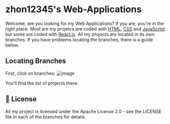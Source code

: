# zhon12345's Web-Applications

Welcome, are you looking for my Web Applications? If you are, you're in the right place. Most are my projetcs are coded with [HTML](https://www.w3.org/html/), [CSS](https://www.w3schools.com/css/) and [JavaScript](https://www.javascript.com/) but some are coded with [React.js](https://reactjs.org). All my projects are located in its own branches. If you have problems locating the branches, there is a guide below.

## Locating Branches

First, click on branches:
![image](https://user-images.githubusercontent.com/59381835/83589891-6241f580-a509-11ea-86a7-5e846d4089a8.png)

You'll find the list of projects there.

## 📄 License
All my project is licensed under the Apache License 2.0 - see the LICENSE file in each of the branches for details.
